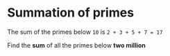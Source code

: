 # Summation of primes

The sum of the primes below ```10``` is ```2 + 3 + 5 + 7 = 17```

Find the **sum** of all the primes below **two million**
